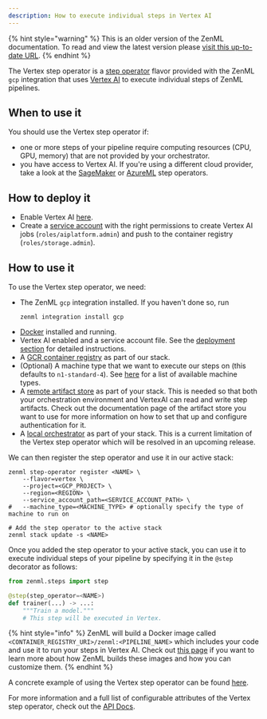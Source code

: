 ```yaml
---
description: How to execute individual steps in Vertex AI
---
```


{% hint style="warning" %}
This is an older version of the ZenML documentation. To read and view the latest version please [visit this up-to-date URL](https://docs.zenml.io).
{% endhint %}


The Vertex step operator is a [step operator](./step-operators.md) flavor 
provided with the ZenML `gcp` integration that uses 
[Vertex AI](https://cloud.google.com/vertex-ai) to execute individual steps of 
ZenML pipelines.

## When to use it

You should use the Vertex step operator if:
* one or more steps of your pipeline require computing resources 
(CPU, GPU, memory) that are not provided by your orchestrator.
* you have access to Vertex AI. If you're using a different cloud provider, take 
a look at the [SageMaker](./amazon-sagemaker.md) or [AzureML](./azureml.md) 
step operators.

## How to deploy it

* Enable Vertex AI [here](https://console.cloud.google.com/vertex-ai).
* Create a [service account](https://cloud.google.com/iam/docs/service-accounts) 
with the right permissions to create Vertex AI jobs (`roles/aiplatform.admin`)
and push to the container registry (`roles/storage.admin`).

## How to use it

To use the Vertex step operator, we need:
* The ZenML `gcp` integration installed. If you haven't done so, run 
    ```shell
    zenml integration install gcp
    ```
* [Docker](https://www.docker.com) installed and running.
* Vertex AI enabled and a service account file. See the [deployment section](#how-do-you-deploy-it)
for detailed instructions.
* A [GCR container registry](../container-registries/gcloud.md) as part of our 
stack.
* (Optional) A machine type that we want to execute our steps on (this 
defaults to `n1-standard-4`). See [here](https://cloud.google.com/vertex-ai/docs/training/configure-compute#machine-types)
for a list of available machine types.
* A [remote artifact store](../artifact-stores/artifact-stores.md) as part of 
your stack. This is needed so that both your orchestration environment and 
VertexAI can read and write step artifacts. Check out the documentation page 
of the artifact store you want to use for more information on how to set that up
and configure authentication for it.
* A [local orchestrator](../orchestrators/local.md) as part of your stack. 
This is a current limitation of the Vertex step operator which will be 
resolved in an upcoming release.

We can then register the step operator and use it in our active stack:
```shell
zenml step-operator register <NAME> \
    --flavor=vertex \
    --project=<GCP_PROJECT> \
    --region=<REGION> \
    --service_account_path=<SERVICE_ACCOUNT_PATH> \
#   --machine_type=<MACHINE_TYPE> # optionally specify the type of machine to run on

# Add the step operator to the active stack
zenml stack update -s <NAME>
```

Once you added the step operator to your active stack, you can use it to
execute individual steps of your pipeline by specifying it in the `@step` 
decorator as follows:
```python
from zenml.steps import step

@step(step_operator=<NAME>)
def trainer(...) -> ...:
    """Train a model."""
    # This step will be executed in Vertex.
```

{% hint style="info" %}
ZenML will build a Docker image called `<CONTAINER_REGISTRY_URI>/zenml:<PIPELINE_NAME>`
which includes your code and use it to run your steps in Vertex AI. Check out
[this page](../../advanced-guide/pipelines/containerization.md) if you want to 
learn more about how ZenML builds these images and how you can customize them.
{% endhint %}

A concrete example of using the Vertex step operator can be found 
[here](https://github.com/zenml-io/zenml/tree/main/examples/step_operator_remote_training).

For more information and a full list of configurable attributes of the Vertex 
step operator, check out the [API Docs](https://apidocs.zenml.io/latest/api_docs/integrations/#zenml.integrations.gcp.step_operators.vertex_step_operator.VertexStepOperator).
